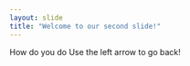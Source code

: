 ```yaml
---
layout: slide
title: "Welcome to our second slide!"
---
```

How do you do
Use the left arrow to go back!
